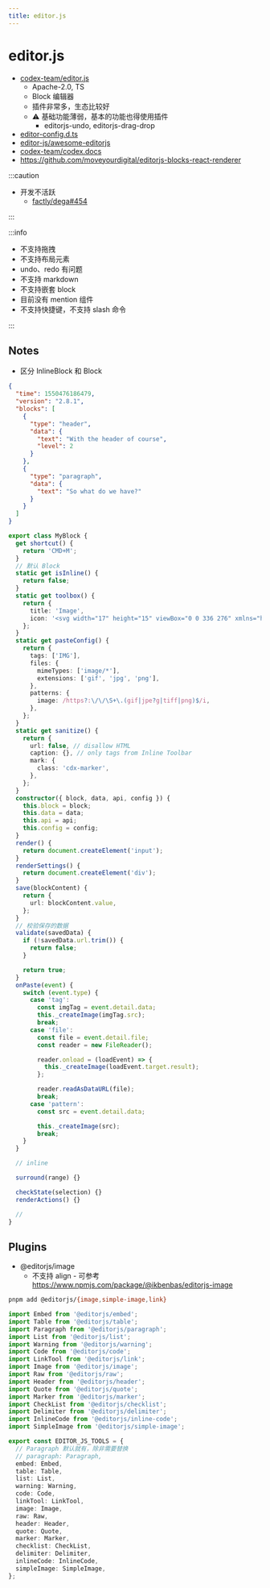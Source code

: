 ```yaml
---
title: editor.js
---
```


# editor.js

- [codex-team/editor.js](https://github.com/codex-team/editor.js)
  - Apache-2.0, TS
  - Block 编辑器
  - 插件非常多，生态比较好
  - ⚠️ 基础功能薄弱，基本的功能也得使用插件
    - editorjs-undo, editorjs-drag-drop
- [editor-config.d.ts](https://github.com/codex-team/editor.js/blob/next/types/configs/editor-config.d.ts)
- [editor-js/awesome-editorjs](https://github.com/editor-js/awesome-editorjs)
- [codex-team/codex.docs](https://github.com/codex-team/codex.docs)
- https://github.com/moveyourdigital/editorjs-blocks-react-renderer

:::caution

- 开发不活跃
  - [factly/dega#454](https://github.com/factly/dega/issues/454#issue-997246320)

:::

:::info

- 不支持拖拽
- 不支持布局元素
- undo、redo 有问题
- 不支持 markdown
- 不支持嵌套 block
- 目前没有 mention 组件
- 不支持快捷键，不支持 slash 命令

:::

## Notes

- 区分 InlineBlock 和 Block

```json title="数据模型"
{
  "time": 1550476186479,
  "version": "2.8.1",
  "blocks": [
    {
      "type": "header",
      "data": {
        "text": "With the header of course",
        "level": 2
      }
    },
    {
      "type": "paragraph",
      "data": {
        "text": "So what do we have?"
      }
    }
  ]
}
```

```ts title="BlockPlugin.ts"
export class MyBlock {
  get shortcut() {
    return 'CMD+M';
  }
  // 默认 Block
  static get isInline() {
    return false;
  }
  static get toolbox() {
    return {
      title: 'Image',
      icon: '<svg width="17" height="15" viewBox="0 0 336 276" xmlns="http://www.w3.org/2000/svg"><path d="M291 150V79c0-19-15-34-34-34H79c-19 0-34 15-34 34v42l67-44 81 72 56-29 42 30zm0 52l-43-30-56 30-81-67-66 39v23c0 19 15 34 34 34h178c17 0 31-13 34-29zM79 0h178c44 0 79 35 79 79v118c0 44-35 79-79 79H79c-44 0-79-35-79-79V79C0 35 35 0 79 0z"/></svg>',
    };
  }
  static get pasteConfig() {
    return {
      tags: ['IMG'],
      files: {
        mimeTypes: ['image/*'],
        extensions: ['gif', 'jpg', 'png'],
      },
      patterns: {
        image: /https?:\/\/\S+\.(gif|jpe?g|tiff|png)$/i,
      },
    };
  }
  static get sanitize() {
    return {
      url: false, // disallow HTML
      caption: {}, // only tags from Inline Toolbar
      mark: {
        class: 'cdx-marker',
      },
    };
  }
  constructor({ block, data, api, config }) {
    this.block = block;
    this.data = data;
    this.api = api;
    this.config = config;
  }
  render() {
    return document.createElement('input');
  }
  renderSettings() {
    return document.createElement('div');
  }
  save(blockContent) {
    return {
      url: blockContent.value,
    };
  }
  // 校验保存的数据
  validate(savedData) {
    if (!savedData.url.trim()) {
      return false;
    }

    return true;
  }
  onPaste(event) {
    switch (event.type) {
      case 'tag':
        const imgTag = event.detail.data;
        this._createImage(imgTag.src);
        break;
      case 'file':
        const file = event.detail.file;
        const reader = new FileReader();

        reader.onload = (loadEvent) => {
          this._createImage(loadEvent.target.result);
        };

        reader.readAsDataURL(file);
        break;
      case 'pattern':
        const src = event.detail.data;

        this._createImage(src);
        break;
    }
  }

  // inline

  surround(range) {}

  checkState(selection) {}
  renderActions() {}

  //
}
```

## Plugins

- @editorjs/image
  - 不支持 align - 可参考 https://www.npmjs.com/package/@ikbenbas/editorjs-image

```bash
pnpm add @editorjs/{image,simple-image,link}
```

```ts
import Embed from '@editorjs/embed';
import Table from '@editorjs/table';
import Paragraph from '@editorjs/paragraph';
import List from '@editorjs/list';
import Warning from '@editorjs/warning';
import Code from '@editorjs/code';
import LinkTool from '@editorjs/link';
import Image from '@editorjs/image';
import Raw from '@editorjs/raw';
import Header from '@editorjs/header';
import Quote from '@editorjs/quote';
import Marker from '@editorjs/marker';
import CheckList from '@editorjs/checklist';
import Delimiter from '@editorjs/delimiter';
import InlineCode from '@editorjs/inline-code';
import SimpleImage from '@editorjs/simple-image';

export const EDITOR_JS_TOOLS = {
  // Paragraph 默认就有，除非需要替换
  // paragraph: Paragraph,
  embed: Embed,
  table: Table,
  list: List,
  warning: Warning,
  code: Code,
  linkTool: LinkTool,
  image: Image,
  raw: Raw,
  header: Header,
  quote: Quote,
  marker: Marker,
  checklist: CheckList,
  delimiter: Delimiter,
  inlineCode: InlineCode,
  simpleImage: SimpleImage,
};
```
